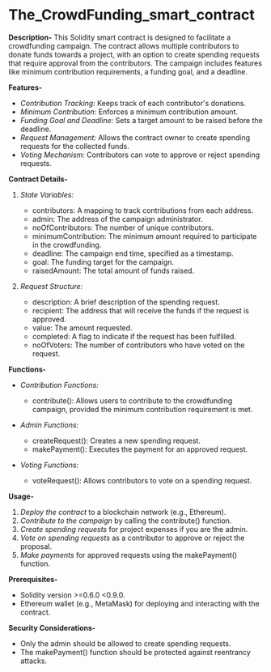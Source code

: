 # The_CrowdFunding_smart_contract

**Description-**
This Solidity smart contract is designed to facilitate a crowdfunding campaign. The contract allows multiple contributors to donate funds towards a project, with an option to create spending requests that require approval from the contributors. The campaign includes features like minimum contribution requirements, a funding goal, and a deadline.

**Features-**
- *Contribution Tracking:* Keeps track of each contributor's donations.
- *Minimum Contribution:* Enforces a minimum contribution amount.
- *Funding Goal and Deadline:* Sets a target amount to be raised before the deadline.
- *Request Management:* Allows the contract owner to create spending requests for the collected funds.
- *Voting Mechanism:* Contributors can vote to approve or reject spending requests.

**Contract Details-**
1. *State Variables:*
   - contributors: A mapping to track contributions from each address.
   - admin: The address of the campaign administrator.
   - noOfContributors: The number of unique contributors.
   - minimumContribution: The minimum amount required to participate in the crowdfunding.
   - deadline: The campaign end time, specified as a timestamp.
   - goal: The funding target for the campaign.
   - raisedAmount: The total amount of funds raised.

2. *Request Structure:*
   - description: A brief description of the spending request.
   - recipient: The address that will receive the funds if the request is approved.
   - value: The amount requested.
   - completed: A flag to indicate if the request has been fulfilled.
   - noOfVoters: The number of contributors who have voted on the request.

**Functions-**
- *Contribution Functions:*
  - contribute(): Allows users to contribute to the crowdfunding campaign, provided the minimum contribution requirement is met.

- *Admin Functions:*
  - createRequest(): Creates a new spending request.
  - makePayment(): Executes the payment for an approved request.

- *Voting Functions:*
  - voteRequest(): Allows contributors to vote on a spending request.

**Usage-**
1. *Deploy the contract* to a blockchain network (e.g., Ethereum).
2. *Contribute to the campaign* by calling the contribute() function.
3. *Create spending requests* for project expenses if you are the admin.
4. *Vote on spending requests* as a contributor to approve or reject the proposal.
5. *Make payments* for approved requests using the makePayment() function.

**Prerequisites-**
- Solidity version >=0.6.0 <0.9.0.
- Ethereum wallet (e.g., MetaMask) for deploying and interacting with the contract.

**Security Considerations-**
- Only the admin should be allowed to create spending requests.
- The makePayment() function should be protected against reentrancy attacks.


